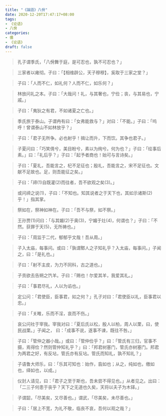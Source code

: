 ```yaml
---
title: "《論語》八佾"
date: 2020-12-20T17:47:17+08:00
tags: 
- 《论语》
- 八佾
categories: 
- 儒
- 《论语》
draft: false
---
```


> 孔子谓季氏，「八佾舞于庭，是可忍也，孰不可忍也？」



> 三家者以雍彻。子曰：「【相维辟公，天子穆穆】，奚取于三家之堂？」



> 子曰：「人而不仁，如礼何？人而不仁，如乐何？」



> 林放问礼之本。子曰：「大哉问！礼，与其奢也，宁俭；丧，与其易也，宁戚。」



> 子曰：「夷狄之有君，不如诸夏之亡也。」



> 季氏旅于泰山。子谓冉有曰：「女弗能救与？」对曰：「不能。」子曰：「呜呼！曾谓泰山不如林放乎？」



> 子曰：「君子无所争。必也射乎！揖让而升，下而饮。其争也君子。」



> 子夏问曰：「巧笑倩兮，美目盼兮，素以为绚兮。何为也？」子曰：「绘事后素。」曰：「礼后乎？」子曰：「起予者商也！始可与言诗矣。」



> 子曰：「夏礼，吾能言之，杞不足征也；殷礼，吾能言之，宋不足征也。文献不足故也。足，则吾能征之矣。」



> 子曰：「禘(1)自既灌(2)而往者，吾不欲观之矣(3)。」



> 或问禘之说(1)，子曰：「不知也。知其说者之于天下也，其如示诸斯(2)乎！」指其掌。 



> 祭如在，祭神如神在。子曰：「吾不与祭，如不祭。」



> 王孙贾(1)问曰：「与其媚(2)于奥(3)，宁媚于灶(4)，何谓也？」子曰：「不然。获罪于天(5)，无所祷也。」



> 子曰：「周监于二代，郁郁乎文哉！吾从周。」





> 子入太庙，每事问。或曰：「孰谓鄹人之子知礼乎？入太庙，每事问。」子闻之，曰：「是礼也。」



> 子曰：「射不主皮，为力不同科，古之道也。」



> 子贡欲去告朔之饩羊。子曰：「赐也！尔爱其羊，我爱其礼。」





> 子曰：「事君尽礼，人以为谄也。」



> 定公问：「君使臣，臣事君，如之何？」孔子对曰：「君使臣以礼，臣事君以忠。」



> 子曰：「关睢，乐而不淫，哀而不伤。」



> 哀公问社于宰我。宰我对曰：「夏后氏以松，殷人以柏，周人以栗，曰，使民战栗。」子闻之， 曰：「成事不说，遂事不谏，既往不咎。」



> 子曰：「管仲之器小哉。」或曰：「管仲俭乎？」曰：「管氏有三归，官事不摄，焉得俭？然则管仲知礼乎？」曰：「邦君树塞门，管氏亦树塞门。邦君为两君之好，有反坫，管氏亦有反坫。管氏而知礼，孰不知礼？」



> 子语鲁大师乐，曰：「乐其可知也：始作，翕如也；从之，纯如也，缴如也，绎如也，以成。」



> 仪封人请见，曰：「君子之至于斯也，吾未尝不得见也。」从者见之。出曰：「二三子何患于丧乎？天下之无道也久矣，天将以夫子为木铎。」



> 子谓韶，「尽美矣，又尽善也。」谓武，「尽美矣，未尽善也。」



> 子曰：「居上不宽，为礼不敬，临丧不哀，吾何以观之哉？」

















